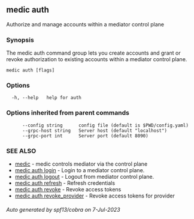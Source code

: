 ## medic auth

Authorize and manage accounts within a mediator control plane

### Synopsis

The medic auth command group lets you create accounts and grant or revoke
authorization to existing accounts within a mediator control plane.

```
medic auth [flags]
```

### Options

```
  -h, --help   help for auth
```

### Options inherited from parent commands

```
      --config string      config file (default is $PWD/config.yaml)
      --grpc-host string   Server host (default "localhost")
      --grpc-port int      Server port (default 8090)
```

### SEE ALSO

* [medic](medic.md)	 - medic controls mediator via the control plane
* [medic auth login](medic_auth_login.md)	 - Login to a mediator control plane.
* [medic auth logout](medic_auth_logout.md)	 - Logout from mediator control plane.
* [medic auth refresh](medic_auth_refresh.md)	 - Refresh credentials
* [medic auth revoke](medic_auth_revoke.md)	 - Revoke access tokens
* [medic auth revoke_provider](medic_auth_revoke_provider.md)	 - Revoke access tokens for provider

###### Auto generated by spf13/cobra on 7-Jul-2023
